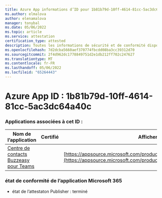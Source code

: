 ```yaml
---
title: Azure App informations d’ID pour 1b81b79d-10ff-4614-81cc-5ac3dc64a40c
ms.author: elmalova
author: elenamalova
manager: tonybal
ms.date: 05/06/2022
ms.topic: article
ms.service: attestation
certification_type: attested
description: Toutes les informations de sécurité et de conformité disponibles pour 1b81b79d-10ff-4614-81cc-5ac3dc64a40c.
ms.openlocfilehash: 7d2dcba5660aef370774fbcdd08ba3cc39312d70
ms.sourcegitcommit: 2f4d962dc1778849751d2e1db212ff702c247627
ms.translationtype: MT
ms.contentlocale: fr-FR
ms.lasthandoff: 05/06/2022
ms.locfileid: "65264443"
---
```

# <a name="azure-app-id-1b81b79d-10ff-4614-81cc-5ac3dc64a40c"></a>Azure App ID : 1b81b79d-10ff-4614-81cc-5ac3dc64a40c


### <a name="apps-associated-with-this-id"></a>Applications associées à cet ID :
| **Nom de l’application** | **Certifié** | **Afficher dans AppSource** |
|--------------|---------------|-----------------------|
| [Centre de contacts Buzzeasy pour Teams](../forward/geomant.buzzeasy_teams_contact_center.md) |  | [https://appsource.microsoft.com/product/office/geomant.buzzeasy_teams_contact_center](https://appsource.microsoft.com/product/office/geomant.buzzeasy_teams_contact_center) |

### <a name="microsoft-365-app-compliance-status"></a>état de conformité de l’application Microsoft 365
- état de l’attestaton Publisher : terminé
